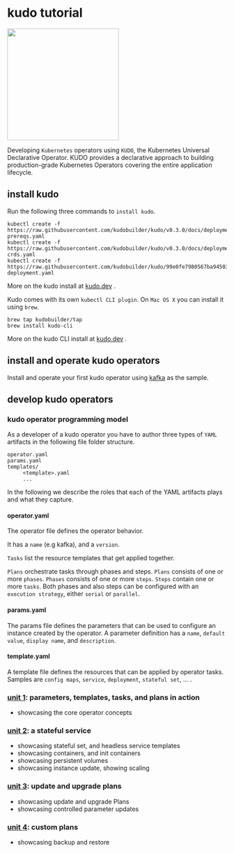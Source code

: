 # kudo tutorial

<img src="https://kudo.dev/images/kudo_horizontal_color@2x.png" srcset="https://kudo.dev/images/kudo_horizontal_color@2x.png 2x" width="256">

Developing `Kubernetes` operators using `KUDO`, the Kubernetes Universal Declarative Operator. KUDO provides a declarative approach to building production-grade Kubernetes Operators covering the entire application lifecycle.

## install kudo

Run the following three commands to `install kudo`.
```
kubectl create -f https://raw.githubusercontent.com/kudobuilder/kudo/v0.3.0/docs/deployment/00-prereqs.yaml
kubectl create -f https://raw.githubusercontent.com/kudobuilder/kudo/v0.3.0/docs/deployment/10-crds.yaml
kubectl create -f https://raw.githubusercontent.com/kudobuilder/kudo/99e0fe7980567ba94503f6385cd54dc5e7e6e90c/docs/deployment/20-deployment.yaml
```

More on the kudo install at [kudo.dev](https://kudo.dev/docs/getting-started/) .


Kudo comes with its own `kubectl CLI plugin`. On `Mac OS X` you can install it using `brew`.

```
brew tap kudobuilder/tap
brew install kudo-cli
```

More on the kudo CLI install at [kudo.dev](https://kudo.dev/docs/cli/) .


## install and operate kudo operators

Install and operate your first kudo operator using [kafka](https://kudo.dev/docs/examples/apache-kafka/) as the sample.


## develop kudo operators

### kudo operator programming model

As a developer of a kudo operator you have to author three types of `YAML` artifacts in the following file folder structure.

```
operator.yaml
params.yaml
templates/
     <template>.yaml
     ...
```

In the following we describe the roles that each of the YAML artifacts plays and what they capture.

#### operator.yaml
The operator file defines the operator behavior.

It has a `name` (e.g kafka), and a `version`.

`Tasks` list the resource templates that get applied together.

`Plans` orchestrate tasks through phases and steps. `Plans` consists of one or more `phases`. `Phases` consists of one or more `steps`. `Steps` contain one or more `tasks`. Both phases and also steps can be configured with an `execution strategy`, either `serial` or `parallel`.

#### params.yaml
The params file defines the parameters that can be used to configure an instance created by the operator. A parameter definition has a `name`, `default value`, `display name`, and `description`.

#### template.yaml
A template file defines the resources that can be applied by operator tasks. Samples are `config maps`, `service`, `deployment`, `stateful set`, ... .


### [unit 1](unit1): parameters, templates, tasks, and plans in action
* showcasing the core operator concepts

### [unit 2](unit2): a stateful service
* showcasing stateful set, and headless service templates
* showcasing containers, and init containers
* showcasing persistent volumes
* showcasing instance update, showing scaling

### [unit 3](unit3): update and upgrade plans
* showcasing update and upgrade Plans
* showcasing controlled parameter updates

### [unit 4](unit4): custom plans
* showcasing backup and restore
